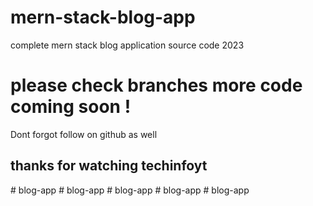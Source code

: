 # mern-stack-blog-app
complete mern stack blog application source code 2023

# please check branches more code coming soon !
Dont forgot follow on github as well 
##  thanks for watching techinfoyt
#   b l o g - a p p  
 #   b l o g - a p p  
 #   b l o g - a p p  
 #   b l o g - a p p  
 #   b l o g - a p p  
 